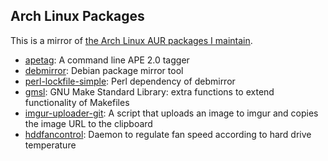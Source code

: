 ## Arch Linux Packages

This is a mirror of [the Arch Linux AUR packages I maintain](https://aur.archlinux.org/packages/?SeB=m&K=desbma).

* [apetag](https://aur.archlinux.org/packages/apetag/): A command line APE 2.0 tagger
* [debmirror](https://aur.archlinux.org/packages/debmirror/): Debian package mirror tool
* [perl-lockfile-simple](https://aur.archlinux.org/packages/perl-lockfile-simple/): Perl dependency of debmirror
* [gmsl](https://aur.archlinux.org/packages/gmsl/): GNU Make Standard Library: extra functions to extend functionality of Makefiles
* [imgur-uploader-git](https://aur.archlinux.org/packages/imgur-uploader-git/): A script that uploads an image to imgur and copies the image URL to the clipboard
* [hddfancontrol](https://aur.archlinux.org/packages/hddfancontrol/): Daemon to regulate fan speed according to hard drive temperature